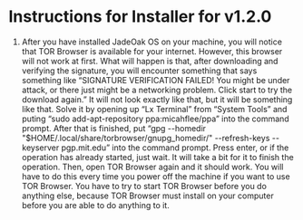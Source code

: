 # Instructions for Installer for v1.2.0
1. After you have installed JadeOak OS on your machine, you will notice that TOR Browser is available for your internet. However, this browser will not work at first. What will happen is that, after downloading and verifying the signature, you will encounter something that says something like “SIGNATURE VERIFICATION FAILED! You might be under attack, or there just might be a networking problem. Click start to try the download again.” It will not look exactly like that, but it will be something like that. Solve it by opening up “Lx Terminal” from “System Tools” and puting “sudo add-apt-repository ppa:micahflee/ppa” into the command prompt. After that is finished, put “gpg --homedir "$HOME/.local/share/torbrowser/gnupg_homedir/" --refresh-keys --keyserver pgp.mit.edu” into the command prompt. Press enter, or if the operation has already started, just wait. It will take a bit for it to finish the operation. Then, open TOR Browser again and it should work. You will have to do this every time you power off the machine if you want to use TOR Browser. You have to try to start TOR Browser before you do anything else, because TOR Browser must install on your computer before you are able to do anything to it. 
